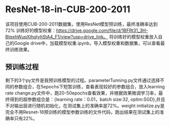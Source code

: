 # ResNet-18-in-CUB-200-2011
该项目使用CUB-200-2011数据集，使用ResNet模型预训练，最终准确率达到72%
训练好的模型权重：https://drive.google.com/file/d/1BFRt31_3H-BtqxhWupXihqIyhStA4_F1/view?usp=drive_link。
将训练好的模型权重放入自己的Google drive中，加载模型权重.ipynb，导入模型权重和数据集，可以查看最终训练效果。
## 预训练过程
剩下的3个py文件是我预训练模型的过程。parameterTunning.py文件通过选择不同的参数组合，在5epochs下短暂训练，查看表现较好的参数组合，放入learning rate change.py文件中，跑20-50epochs查看效果，并根据效果微调学习率，最终得到的超参数组合是：{learning rate：0.01，batch size:32, optim:SGD},并且不对输出层进行随机初始化，在测试集上的准确率是72%。weight initialize.py是完全不用Resnet-18预训练的模型参数训练的文件代码，跑出结果在测试集上的准确率只有22%。
